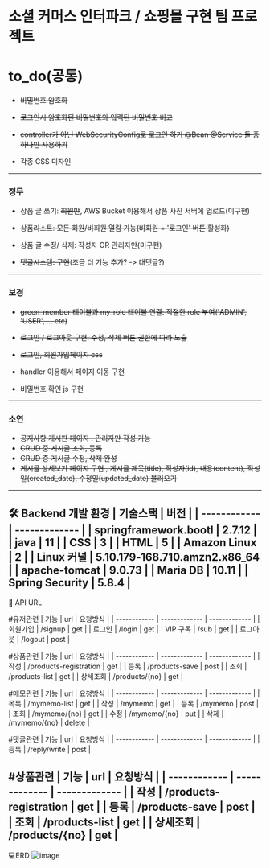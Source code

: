 # 소셜 커머스 인터파크 / 쇼핑몰 구현 팀 프로젝트

# to_do(공통)


- ~~비밀번호 암호화~~ 


- ~~로그인시 암호화된 비밀번호와 입력된 비밀번호 비교~~


-  ~~controller가 아닌 WebSecurityConfig로 로그인 하기 @Bean @Service 둘 중 하나만 사용하기~~

- 각종 CSS 디자인

---
### 정무

- 상품 글 쓰기: ~~회원만~~, AWS Bucket 이용해서 상품 사진 서버에 업로드(미구현)

- ~~상품리스트: 모든 회원/비회원 열람 가능(비회원 = '로그인' 버튼 활성화)~~

- 상품 글 수정/ 삭제: 작성자 OR 관리자만(미구현)

- ~~댓글시스템: 구현~~(조금 더 기능 추가? -> 대댓글?)

---
### 보경

- ~~green_member 테이블과 my_role 테이블 연결: 적절한 role 부여('ADMIN', 'USER', ... etc)~~

- ~~로그인 / 로그아웃 구현: 수정, 삭제 버튼 권한에 따라 노출~~

- ~~로그인, 회원가입페이지 css~~

- ~~handler 이용해서 페이지 이동 구현~~

- 비밀번호 확인 js 구현

---
### 소연
- ~~공지사항 게시판 페이지 : 관리자만 작성 가능~~
- ~~CRUD 중 게시글 조회, 등록~~
- ~~CRUD 중 게시글 수정, 삭제 완성~~
- ~~게시글 상세보기 페이지 구현 , 게시글 제목(title), 작성자(id), 내용(content), 작성일(created_date), 수정일(updated_date) 불러오기~~
---
🛠 Backend 개발 환경
| 기술스택 | 버전 |
| ------------ | ------------- |
| springframework.bootl | 2.7.12 |
| java | 11 |
| CSS | 3 |
| HTML | 5 |
| Amazon Linux | 2 |
| Linux 커널 | 5.10.179-168.710.amzn2.x86_64 |
| apache-tomcat | 9.0.73 |
| Maria DB | 10.11 |
| Spring Security | 5.8.4 |
---
👏 API URL

#유저관련
| 기능 | url | 요청방식 |
| ------------ | ------------- | ------------- |
| 회원가입 | /signup | get |
| 로그인 | /login | get |
| VIP 구독 | /sub | get |
| 로그아웃 | /logout | post |

#상품관련
| 기능 | url | 요청방식 |
| ------------ | ------------- | ------------- |
| 작성 | /products-registration | get |
| 등록 | /products-save | post |
| 조회 | /products-list | get |
| 상세조회 | /products/{no} | get |

#메모관련
| 기능 | url | 요청방식 |
| ------------ | ------------- | ------------- |
| 목록 | /mymemo-list | get |
| 작성 | /mymemo | get |
| 등록 | /mymemo | post |
| 조회 | /mymemo/{no} | get |
| 수정 | /mymemo/{no} | put |
| 삭제 | /mymemo/{no} | delete |

#댓글관련
| 기능 | url | 요청방식 |
| ------------ | ------------- | ------------- |
| 등록 | /reply/write | post |

#상품관련
| 기능 | url | 요청방식 |
| ------------ | ------------- | ------------- |
| 작성 | /products-registration | get |
| 등록 | /products-save | post |
| 조회 | /products-list | get |
| 상세조회 | /products/{no} | get |
---
💻ERD
![image](https://github.com/sxxye0nz/interpark/assets/105630255/da5838cc-a7ca-43e3-999c-f79484424aee)

